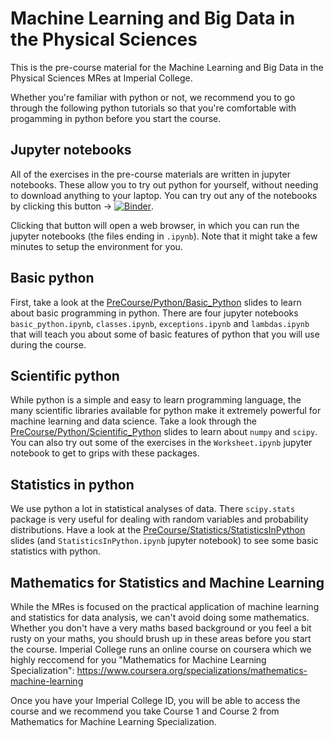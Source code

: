 # Machine Learning and Big Data in the Physical Sciences

This is the pre-course material for the Machine Learning and Big Data in the Physical Sciences MRes at Imperial College.

Whether you're familiar with python or not, we recommend you to go through the following python tutorials so that you're comfortable with
progamming in python before you start the course.

## Jupyter notebooks 

All of the exercises in the pre-course materials are written in jupyter notebooks. These allow you to try out python for yourself, without needing to download anything to your laptop. You can try out any of the notebooks by clicking this button -> [![Binder](https://mybinder.org/badge_logo.svg)](https://mybinder.org/v2/gh/ImperialCollegeLondon/MResMLBDinPhysicalSciences/HEAD). 

Clicking that button will open a web browser, in which you can run the jupyter notebooks (the files ending in `.ipynb`). Note that it might take a few minutes to setup the environment for you. 

## Basic python

First, take a look at the [PreCourse/Python/Basic_Python](https://github.com/ImperialCollegeLondon/MResMLBDinPhysicalSciences/blob/main/PreCourse/Python/Basic_Python.pdf) slides to learn about basic programming in python. There are four jupyter notebooks `basic_python.ipynb`, `classes.ipynb`, `exceptions.ipynb` and `lambdas.ipynb`  that will teach you about some of basic features of python that you will use during the course. 

## Scientific python

While python is a simple and easy to learn programming language, the many scientific libraries available for python make it extremely powerful for machine learning and data science. Take a look through the [PreCourse/Python/Scientific_Python](https://github.com/ImperialCollegeLondon/MResMLBDinPhysicalSciences/blob/main/PreCourse/Python/Scientific_Python.pdf) slides to learn about  `numpy` and `scipy`. You can also try out some of the exercises in the `Worksheet.ipynb` jupyter notebook to get to grips with these packages. 

## Statistics in python 

We use python a lot in statistical analyses of data. There `scipy.stats` package is very useful for dealing with random variables and probability distributions. Have a look at the [PreCourse/Statistics/StatisticsInPython](https://github.com/ImperialCollegeLondon/MResMLBDinPhysicalSciences/blob/main/PreCourse/Statistics/StatisticsInPython.pdf) slides (and `StatisticsInPython.ipynb` jupyter notebook) to see some basic statistics with python. 

## Mathematics for Statistics and Machine Learning

While the MRes is focused on the practical application of machine learning and statistics for data analysis, we can't avoid doing some mathematics. Whether you don't have a very maths based background or you feel a bit rusty on your maths, you should  brush up in these areas before you start the course. Imperial College runs an online course on coursera which we highly reccomend for you "Mathematics for Machine Learning Specialization": https://www.coursera.org/specializations/mathematics-machine-learning

Once you have your Imperial College ID, you will be able to access the course and we recommend you take Course 1 and Course 2 from Mathematics for Machine Learning Specialization. 
